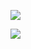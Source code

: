 
![](https://github-readme-stats.vercel.app/api?username=salifm&show_icons=true&theme=tokyonight)

![](https://github-readme-stats.vercel.app/api/top-langs/?username=salifm)
